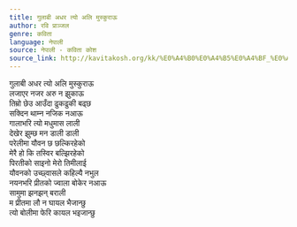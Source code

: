 ```yaml
---
title: गुलाबी अधर त्यो अलि मुस्कुराऊ
author: रवि प्राञ्जल
genre: कविता
language: नेपाली
source: नेपाली - कविता कोश
source_link: http://kavitakosh.org/kk/%E0%A4%B0%E0%A4%B5%E0%A4%BF_%E0%A4%AA%E0%A5%8D%E0%A4%B0%E0%A4%BE%E0%A4%9E%E0%A5%8D%E0%A4%9C%E0%A4%B2
---
```


गुलाबी अधर त्यो अलि मुस्कुराऊ  
लजाएर नजर अरु न झुकाऊ  
तिम्रो छेउ आउँदा ढुकढुकी बढ्छ  
सक्दिन थाम्न नजिक नआऊ  
गालाभरि त्यो मधुमास लाली  
देखेर झुम्छ मन डाली डाली  
परेलीमा यौवन छ छल्किरहेको  
मेरै हो कि तस्विर बल्झिरहेको  
पिरतीको साइनो मेरो तिमीलाई  
यौवनको उच्छ्वासले कहिल्यै नभुल  
नयनभरि प्रीतको ज्वाला बोकेर नआऊ  
सामुमा झनझन् बराली  
म प्रीतमा लौ न घायल भैजान्छु  
त्यो बोलीमा फेरि कायल भइजान्छु
